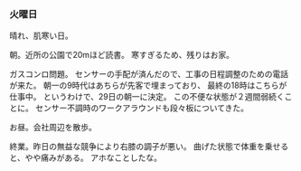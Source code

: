 ### 火曜日

晴れ、肌寒い日。

朝。近所の公園で20mほど読書。
寒すぎるため、残りはお家。

ガスコンロ問題。
センサーの手配が済んだので、工事の日程調整のための電話が来た。
朝一の9時代はあちらが先客で埋まっており、
最終の18時はこちらが仕事中。
というわけで、29日の朝一に決定。
この不便な状態が２週間弱続くことに。
センサー不調時のワークアラウンドも段々板についてきた。

お昼。会社周辺を散歩。

終業。昨日の無益な競争により右膝の調子が悪い。
曲げた状態で体重を乗せると、やや痛みがある。
アホなことしたな。